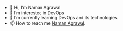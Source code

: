 - 👋 Hi, I’m Naman Agrawal
- 👀 I’m interested in DevOps
- 🌱 I’m currently learning DevOps and its technologies.
- 📫 How to reach me [Naman Agrawal](https://www.linkedin.com/in/naman-agrawal-181919195/).

<!---
naman-26/naman-26 is a ✨ special ✨ repository because its `README.md` (this file) appears on your GitHub profile.
You can click the Preview link to take a look at your changes.
--->
